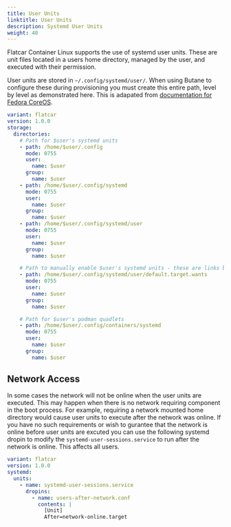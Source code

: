 ```yaml
---
title: User Units
linktitle: User Units
description: Systemd User Units
weight: 40
---
```


Flatcar Container Linux supports the use of systemd user units.  These are unit files located in a users home directory, managed by the user, and executed with their permission.

User units are stored in `~/.config/systemd/user/`.  When using Butane to configure these during provisioning you must create this entire path, level by level as demonstrated here.  This is adapated from [documentation for Fedora CoreOS](https://docs.fedoraproject.org/en-US/fedora-coreos/tutorial-user-systemd-unit-on-boot/).

```yaml
variant: flatcar
version: 1.0.0
storage:
  directories:
    # Path for $user's systemd units
    - path: /home/$user/.config
      mode: 0755
      user:
        name: $user
      group:
        name: $user
    - path: /home/$user/.config/systemd
      mode: 0755
      user:
        name: $user
      group:
        name: $user
    - path: /home/$user/.config/systemd/user
      mode: 0755
      user:
        name: $user
      group:
        name: $user

    # Path to manually enable $user's systemd units - these are links back to the unit file
    - path: /home/$user/.config/systemd/user/default.target.wants
      mode: 0755
      user:
        name: $user
      group:
        name: $user

    # Path for $user's podman quadlets
    - path: /home/$user/.config/containers/systemd
      mode: 0755
      user:
        name: $user
      group:
        name: $user
```

## Network Access

In some cases the network will not be online when the user units are executed.  This may happen when there is no network requiring component in the boot process.  For example, requiring a network mounted home directory would cause user units to execute after the network was online.  If you have no such requirements or wish to gurantee that the network is online before user units are excuted you can use the following systemd dropin to modify the `systemd-user-sessions.service` to run after the network is online.  This affects all users.

```yaml
variant: flatcar
version: 1.0.0
systemd:
  units:
    - name: systemd-user-sessions.service
      dropins:
        - name: users-after-network.conf
          contents: |
            [Unit]
            After=network-online.target
```
